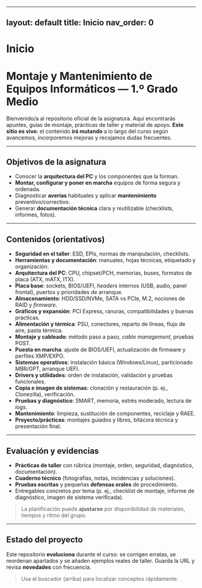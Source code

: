 
---
layout: default
title: Inicio
nav_order: 0
---

# Inicio


# Montaje y Mantenimiento de Equipos Informáticos — 1.º Grado Medio
Bienvenido/a al repositorio oficial de la asignatura. Aquí encontrarás apuntes, guías de montaje, prácticas de taller y material de apoyo. **Este sitio es vivo**: el contenido **irá mutando** a lo largo del curso según avancemos, incorporemos mejoras y recojamos dudas frecuentes.


---

## Objetivos de la asignatura
- Conocer la **arquitectura del PC** y los componentes que la forman.  
- **Montar, configurar y poner en marcha** equipos de forma segura y ordenada.  
- Diagnosticar **averías** habituales y aplicar **mantenimiento** preventivo/correctivo.  
- Generar **documentación técnica** clara y reutilizable (checklists, informes, fotos).

---

## Contenidos (orientativos)
- **Seguridad en el taller**: ESD, EPIs, normas de manipulación, checklists.
- **Herramientas y documentación**: manuales, hojas técnicas, etiquetado y organización.
- **Arquitectura del PC**: CPU, chipset/PCH, memorias, buses, formatos de placa (ATX, mATX, ITX).
- **Placa base**: sockets, BIOS/UEFI, *headers* internos (USB, audio, panel frontal), puertos y prioridades de arranque.
- **Almacenamiento**: HDD/SSD/NVMe, SATA vs PCIe, M.2, nociones de RAID y *firmware*.
- **Gráficos y expansión**: PCI Express, ranuras, compatibilidades y buenas prácticas.
- **Alimentación y térmica**: PSU, conectores, reparto de líneas, flujo de aire, pasta térmica.
- **Montaje y cableado**: método paso a paso, *cable management*, pruebas POST.
- **Puesta en marcha**: ajuste de BIOS/UEFI, actualización de firmware y perfiles XMP/EXPO.
- **Sistemas operativos**: instalación básica (Windows/Linux), particionado MBR/GPT, arranque UEFI.
- **Drivers y utilidades**: orden de instalación, validación y pruebas funcionales.
- **Copia e imagen de sistemas**: clonación y restauración (p. ej., Clonezilla), verificación.
- **Pruebas y diagnóstico**: SMART, memoria, estrés moderado, lectura de *logs*.
- **Mantenimiento**: limpieza, sustitución de componentes, reciclaje y RAEE.
- **Proyecto/prácticas**: montajes guiados y libres, bitácora técnica y presentación final.



---

## Evaluación y evidencias
- **Prácticas de taller** con rúbrica (montaje, orden, seguridad, diagnóstico, documentación).  
- **Cuaderno técnico** (fotografías, notas, incidencias y soluciones).  
- **Pruebas escritas** y pequeñas **defensas orales** de procedimiento.  
- Entregables concretos por tema (p. ej., checklist de montaje, informe de diagnóstico, imagen de sistema verificada).

> La planificación puede **ajustarse** por disponibilidad de materiales, tiempos y ritmo del grupo.

---

## Estado del proyecto
Este repositorio **evoluciona** durante el curso: se corrigen erratas, se reordenan apartados y se añaden ejemplos reales de taller. Guarda la URL y revisa **novedades** con frecuencia.


> Usa el buscador (arriba) para localizar conceptos rápidamente.


